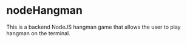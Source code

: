 # nodeHangman

This is a backend NodeJS hangman game that allows the user to play hangman on the terminal.
